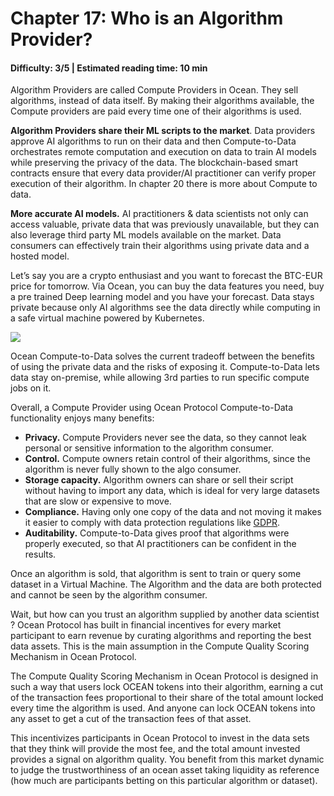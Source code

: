 # Chapter 17: Who is an Algorithm Provider?
#### Difficulty: **3/5** \| Estimated reading time: **10 min**

<dialog character="mantaray">Not all fishes in the  Ocean are capable of coding their own algorithms. That’s why they need to rely on Algorithm Providers.</dialog>

Algorithm Providers are called Compute Providers in Ocean. They sell algorithms, instead of data itself. By making their algorithms available, the Compute providers are paid every time one of their algorithms is used.

**Algorithm Providers share their ML scripts to the market**. Data providers approve AI algorithms to run on their data and then Compute-to-Data orchestrates remote computation and execution on data to train AI models while preserving the privacy of the data. The blockchain-based smart contracts ensure that every data provider/AI practitioner can verify proper execution of their algorithm. In chapter 20 there is more about Compute to data.

**More accurate AI models.** AI practitioners & data scientists not only can access valuable, private data that was previously unavailable, but they can also leverage third party ML models available on the market. Data consumers can effectively train their algorithms using private data and a hosted model.

Let’s say you are a crypto enthusiast and you want to forecast the BTC-EUR price for tomorrow. Via Ocean, you can buy the data features you need, buy a pre trained Deep learning model and you have your forecast. Data stays private because only AI algorithms see the data directly while computing in a safe virtual machine powered by Kubernetes.

<img src="/images/chapter17_0.png" />

Ocean Compute-to-Data solves the current tradeoff between the benefits of using the private data and the risks of exposing it. Compute-to-Data lets data stay on-premise, while allowing 3rd parties to run specific compute jobs on it.

Overall, a Compute Provider using Ocean Protocol Compute-to-Data functionality enjoys many benefits:

- **Privacy.** Compute Providers never see the data, so they cannot leak personal or sensitive information to the algorithm consumer.
- **Control.** Compute owners retain control of their algorithms, since the algorithm is never fully shown to the algo consumer.
- **Storage capacity.** Algorithm owners can share or sell their script without having to import any data, which is ideal for very large datasets that are slow or expensive to move.
- **Compliance.** Having only one copy of the data and not moving it makes it easier to comply with data protection regulations like [GDPR](https://docs.google.com/document/d/1dZsNiyaYoiqOM7MRdgmuBmCbFyV7DWMUrjNHSYDPMX4/edit#bookmark=id.p96246s1y7mf).
- **Auditability.** Compute-to-Data gives proof that algorithms were properly executed, so that AI practitioners can be confident in the results.

Once an algorithm is sold, that algorithm is sent to train or query some dataset in a Virtual Machine. The Algorithm and the data are both protected and cannot be seen by the algorithm consumer.

Wait, but how can you trust an algorithm supplied by another data scientist ? 
Ocean Protocol has built in financial incentives for every market participant to earn revenue by curating algorithms and reporting the best data assets. This is the main assumption in the Compute Quality Scoring Mechanism in Ocean Protocol.

The Compute Quality Scoring Mechanism in Ocean Protocol is designed in such a way that users lock OCEAN tokens into their algorithm, earning a cut of the transaction fees proportional to their share of the  total amount locked every time the algorithm is used. And anyone can lock OCEAN tokens into any asset to get a cut of the transaction fees of that asset.

This incentivizes participants in Ocean Protocol to invest in the data sets that they think will provide the most fee, and the total amount invested provides a signal on algorithm quality. You benefit from this market dynamic to judge the trustworthiness of an ocean asset taking liquidity as reference (how much are participants betting on this particular algorithm or dataset).
